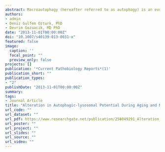 ```yaml
---
abstract: Macroautophagy (hereafter referred to as autophagy) is an evolutionary conserved degradation pathway that targets cytoplasmic substrates, including long-lived proteins, protein aggregates and damaged organelles, and leads to their degradation in lysosomes. Beyond its role in adaptation to cellular stresses, such as nutrient deprivation, hypoxia and toxins, recent studies attributed a central role to autophagy in aging and life span determination. Moreover, alterations and abnormalities of autophagy may contribute to a number of important health problems, including cancer, myopathies, metabolic disorders and, the focus of this review, aging-related neurodegenerative diseases. Some disease-related, mutant and aggregation-prone proteins may be cleared by autophagy; on the other hand, disregulation of the autophagy pathways may also contribute to neurotoxicity observed in degenerative pathologies. microRNAs (miRNAs) are endogenous regulators of gene expression, and their deregulation was reported in several aging-related conditions. Studies in the last few years introduced miRNAs as novel and potent regulators of autophagy. In this review article, we will summarize the connection between autophagy, aging and Alzheimer’s, Parkinson’s and Huntington’s diseases, and discuss the role of autophagy-related miRNAs in this context.
authors:
- admin
- Deniz Gulfem Ozturk, PhD
- Devrim Gozuacik, MD PhD
date: "2013-11-01T00:00:00Z"
doi: "10.1007/s40139-013-0031-x"
featured: false
image:
  caption: ''
  focal_point: ""
  preview_only: false
projects: []
publication: '*Current Pathobiology Reports*(1)'
publication_short: ""
publication_types:
- "2"
publishDate: "2013-11-01T00:00:00Z"
summary: 
tags:
- Journal Article
title: "Alteration in Autophagic-lysosomal Potential During Aging and Neurological Diseases: The microRNA Perspective"
url_code: ""
url_dataset: ""
url_pdf: https://www.researchgate.net/publication/258049291_Alteration_in_Autophagic-lysosomal_Potential_During_Aging_and_Neurological_Diseases_The_microRNA_Perspective
url_poster: ""
url_project: ""
url_slides: ""
url_source: ""
url_video: ""
---
```



